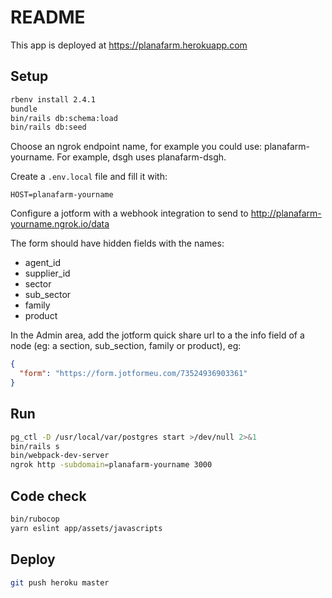 # README

This app is deployed at https://planafarm.herokuapp.com

## Setup

```sh
rbenv install 2.4.1
bundle
bin/rails db:schema:load
bin/rails db:seed
```

Choose an ngrok endpoint name, for example you could use: planafarm-yourname. For example, dsgh uses planafarm-dsgh.

Create a `.env.local` file and fill it with:

```
HOST=planafarm-yourname
```

Configure a jotform with a webhook integration to send to http://planafarm-yourname.ngrok.io/data

The form should have hidden fields with the names:

* agent_id
* supplier_id
* sector
* sub_sector
* family
* product

In the Admin area, add the jotform quick share url to a the info field of a node (eg: a section, sub_section, family or product), eg:

```json
{
  "form": "https://form.jotformeu.com/73524936903361"
}
```

## Run

```sh
pg_ctl -D /usr/local/var/postgres start >/dev/null 2>&1
bin/rails s
bin/webpack-dev-server
ngrok http -subdomain=planafarm-yourname 3000
```

## Code check

```sh
bin/rubocop
yarn eslint app/assets/javascripts
```

## Deploy

```sh
git push heroku master
```
